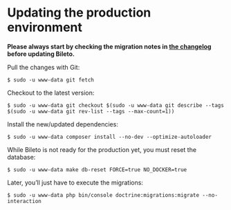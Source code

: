 # Updating the production environment

**Please always start by checking the migration notes in [the changelog](/CHANGELOG.md) before updating Bileto.**

Pull the changes with Git:

```console
$ sudo -u www-data git fetch
```

Checkout to the latest version:

```console
$ sudo -u www-data git checkout $(sudo -u www-data git describe --tags $(sudo -u www-data git rev-list --tags --max-count=1))
```

Install the new/updated dependencies:

```console
$ sudo -u www-data composer install --no-dev --optimize-autoloader
```

While Bileto is not ready for the production yet, you must reset the database:

```console
$ sudo -u www-data make db-reset FORCE=true NO_DOCKER=true
```

Later, you’ll just have to execute the migrations:

```console
$ sudo -u www-data php bin/console doctrine:migrations:migrate --no-interaction
```
